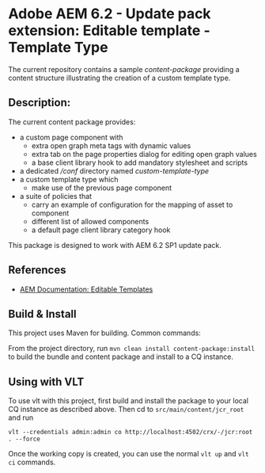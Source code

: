 # Adobe AEM 6.2 - Update pack extension: Editable template - Template Type

The current repository contains a sample _content-package_ providing a content structure illustrating the creation of a custom template type.

## Description:

The current content package provides:

* a custom page component with 
    * extra open graph meta tags with dynamic values
    * extra tab on the page properties dialog for editing open graph values
    * a base client library hook to add mandatory stylesheet and scripts
* a dedicated _/conf_ directory named _custom-template-type_
* a custom template type which
    * make use of the previous page component
* a suite of policies that
    * carry an example of configuration for the mapping of asset to component
    * different list of allowed components
    * a default page client library category hook

This package is designed to work with AEM 6.2 SP1 update pack.

## References

* [AEM Documentation: Editable Templates](https://docs.adobe.com/docs/en/aem/6-2/develop/templates/page-templates-editable.html)

## Build & Install
 
This project uses Maven for building. Common commands:

From the project directory, run ``mvn clean install content-package:install`` to build the bundle and content package and install to a CQ instance.

## Using with VLT

To use vlt with this project, first build and install the package to your local CQ instance as described above. Then cd to `src/main/content/jcr_root` and run

    vlt --credentials admin:admin co http://localhost:4502/crx/-/jcr:root . --force

Once the working copy is created, you can use the normal ``vlt up`` and ``vlt ci`` commands.